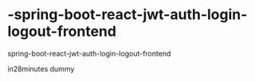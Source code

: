 # -spring-boot-react-jwt-auth-login-logout-frontend
 spring-boot-react-jwt-auth-login-logout-frontend

in28minutes
dummy

